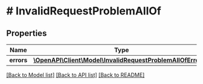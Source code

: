 # # InvalidRequestProblemAllOf

## Properties

Name | Type | Description | Notes
------------ | ------------- | ------------- | -------------
**errors** | [**\OpenAPI\Client\Model\InvalidRequestProblemAllOfErrors[]**](InvalidRequestProblemAllOfErrors.md) |  | [optional]

[[Back to Model list]](../../README.md#models) [[Back to API list]](../../README.md#endpoints) [[Back to README]](../../README.md)
